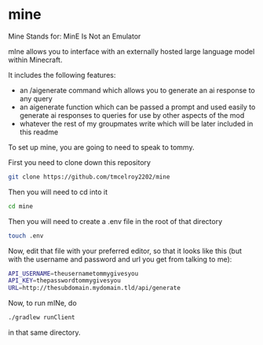 # mine

Mine Stands for:
MinE
Is
Not
an Emulator

mIne allows you to interface with an externally hosted large language model within Minecraft.

It includes the following features:
* an /aigenerate command which allows you to generate an ai response to any query
* an aigenerate function which can be passed a prompt and used easily to generate ai responses to queries for use by other aspects of the mod 
* whatever the rest of my groupmates write which will be later included in this readme


To set up mine, you are going to need to speak to tommy. 

First you need to clone down this repository 

```bash
git clone https://github.com/tmcelroy2202/mine
```

Then you will need to cd into it 

```bash
cd mine
```

Then you will need to create a .env file in the root of that directory 

```bash 
touch .env
```

Now, edit that file with your preferred editor, so that it looks like this (but with the username and password and url you get from talking to me):

```bash
API_USERNAME=theusernametommygivesyou
API_KEY=thepasswordtommygivesyou
URL=http://thesubdomain.mydomain.tld/api/generate
```

Now, to run mINe, do 

```bash
./gradlew runClient
```

in that same directory.